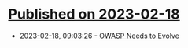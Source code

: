 # [Published on 2023-02-18](index.md)

* [2023-02-18, 09:03:26](https://news.ycombinator.com/item?id=34845288) - [OWASP Needs to Evolve](https://github.com/owasp-change/owasp-change.github.io)
